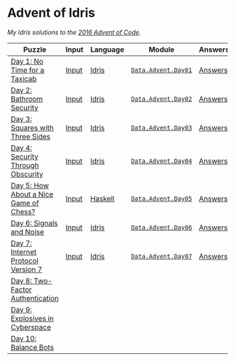 # Advent of Idris

*My Idris solutions to the [2016 Advent of Code][AoC].*

| **Puzzle**                                   | **Input**   | **Language** | **Module**                | **Answers**   |
|----------------------------------------------|-------------|--------------|---------------------------|---------------|
| [Day 1: No Time for a Taxicab][p1]           | [Input][i1] | [Idris][]    | [`Data.Advent.Day01`][m1] | [Answers][a1] |
| [Day 2: Bathroom Security][p2]               | [Input][i2] | [Idris][]    | [`Data.Advent.Day02`][m2] | [Answers][a2] |
| [Day 3: Squares with Three Sides][p3]        | [Input][i3] | [Idris][]    | [`Data.Advent.Day03`][m3] | [Answers][a3] |
| [Day 4: Security Through Obscurity][p4]      | [Input][i4] | [Idris][]    | [`Data.Advent.Day04`][m4] | [Answers][a4] |
| [Day 5: How About a Nice Game of Chess?][p5] | [Input][i5] | [Haskell][]  | [`Data.Advent.Day05`][m5] | [Answers][a5] |
| [Day 6: Signals and Noise][p6]               | [Input][i6] | [Idris][]    | [`Data.Advent.Day06`][m6] | [Answers][a6] |
| [Day 7: Internet Protocol Version 7][p7]     | [Input][i7] | [Idris][]    | [`Data.Advent.Day07`][m7] | [Answers][a7] |
| [Day 8: Two-Factor Authentication][p8]       |             |              |                           |               |
| [Day 9: Explosives in Cyberspace][p9]        |             |              |                           |               |
| [Day 10: Balance Bots][p10]                  |             |              |                           |               |

<!-- Named Links -->
[AoC]: http://adventofcode.com/2016

<!-- Puzzles -->
[p1]: http://adventofcode.com/2016/day/1
[p2]: http://adventofcode.com/2016/day/2
[p3]: http://adventofcode.com/2016/day/3
[p4]: http://adventofcode.com/2016/day/4
[p5]: http://adventofcode.com/2016/day/5
[p6]: http://adventofcode.com/2016/day/6
[p7]: http://adventofcode.com/2016/day/7
[p8]: http://adventofcode.com/2016/day/8
[p9]: http://adventofcode.com/2016/day/9
[p10]: http://adventofcode.com/2016/day/10
[p11]: http://adventofcode.com/2016/day/11
[p12]: http://adventofcode.com/2016/day/12
[p13]: http://adventofcode.com/2016/day/13
[p14]: http://adventofcode.com/2016/day/14
[p15]: http://adventofcode.com/2016/day/15
[p16]: http://adventofcode.com/2016/day/16
[p17]: http://adventofcode.com/2016/day/17
[p18]: http://adventofcode.com/2016/day/18
[p19]: http://adventofcode.com/2016/day/19
[p20]: http://adventofcode.com/2016/day/20
[p21]: http://adventofcode.com/2016/day/21
[p22]: http://adventofcode.com/2016/day/22
[p23]: http://adventofcode.com/2016/day/23
[p24]: http://adventofcode.com/2016/day/24
[p25]: http://adventofcode.com/2016/day/25

<!-- Input -->
[i1]: ./input/day01.txt
[i2]: ./input/day02.txt
[i3]: ./input/day03.txt
[i4]: ./input/day04.txt
[i5]: ./input/day05.txt
[i6]: ./input/day06.txt
[i7]: ./input/day07.txt
[i8]: ./input/day08.txt
[i9]: ./input/day09.txt
[i10]: ./input/day10.txt
[i11]: ./input/day11.txt
[i12]: ./input/day12.txt
[i13]: ./input/day13.txt
[i14]: ./input/day14.txt
[i15]: ./input/day15.txt
[i16]: ./input/day16.txt
[i17]: ./input/day17.txt
[i18]: ./input/day18.txt
[i19]: ./input/day19.txt
[i20]: ./input/day20.txt
[i21]: ./input/day21.txt
[i22]: ./input/day22.txt
[i23]: ./input/day23.txt
[i24]: ./input/day24.txt
[i25]: ./input/day25.txt

<!-- Languages -->
[Idris]: https://github.com/yurrriq/advent-of-idris/search?l=idris
[Haskell]: https://github.com/yurrriq/advent-of-idris/search?l=haskell

<!-- Modules -->
[m1]: ./src/Data/Advent/Day01.idr
[m2]: ./src/Data/Advent/Day02.idr
[m3]: ./src/Data/Advent/Day03.idr
[m4]: ./src/Data/Advent/Day04.idr
[m5]: ./src/Data/Advent/Day05.hs
[m6]: ./src/Data/Advent/Day06.idr
[m7]: ./src/Data/Advent/Day07.idr
[m8]: ./src/Data/Advent/Day08.idr
[m9]: ./src/Data/Advent/Day09.idr
[m10]: ./src/Data/Advent/Day10.idr
[m11]: ./src/Data/Advent/Day11.idr
[m12]: ./src/Data/Advent/Day12.idr
[m13]: ./src/Data/Advent/Day13.idr
[m14]: ./src/Data/Advent/Day14.idr
[m15]: ./src/Data/Advent/Day15.idr
[m16]: ./src/Data/Advent/Day16.idr
[m17]: ./src/Data/Advent/Day17.idr
[m18]: ./src/Data/Advent/Day18.idr
[m19]: ./src/Data/Advent/Day19.idr
[m20]: ./src/Data/Advent/Day20.idr
[m21]: ./src/Data/Advent/Day21.idr
[m22]: ./src/Data/Advent/Day22.idr
[m23]: ./src/Data/Advent/Day23.idr
[m24]: ./src/Data/Advent/Day24.idr
[m25]: ./src/Data/Advent/Day25.idr

<!-- Output -->
[a1]: ./output/day01.txt
[a2]: ./output/day02.txt
[a3]: ./output/day03.txt
[a4]: ./output/day04.txt
[a5]: ./output/day05.txt
[a6]: ./output/day06.txt
[a7]: ./output/day07.txt
[a8]: ./output/day08.txt
[a9]: ./output/day09.txt
[a10]: ./output/day10.txt
[a11]: ./output/day11.txt
[a12]: ./output/day12.txt
[a13]: ./output/day13.txt
[a14]: ./output/day14.txt
[a15]: ./output/day15.txt
[a16]: ./output/day16.txt
[a17]: ./output/day17.txt
[a18]: ./output/day18.txt
[a19]: ./output/day19.txt
[a20]: ./output/day20.txt
[a21]: ./output/day21.txt
[a22]: ./output/day22.txt
[a23]: ./output/day23.txt
[a24]: ./output/day24.txt
[a25]: ./output/day25.txt

